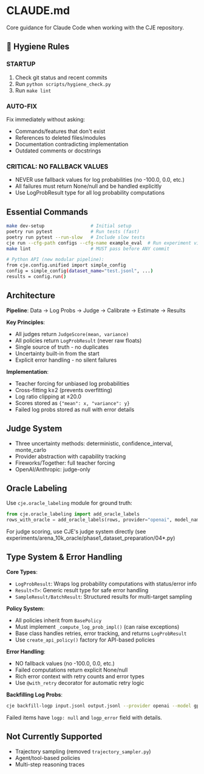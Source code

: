 # CLAUDE.md

Core guidance for Claude Code when working with the CJE repository.

## 🎯 Hygiene Rules

### STARTUP
1. Check git status and recent commits
2. Run `python scripts/hygiene_check.py`
3. Run `make lint`

### AUTO-FIX
Fix immediately without asking:
- Commands/features that don't exist
- References to deleted files/modules
- Documentation contradicting implementation
- Outdated comments or docstrings

### CRITICAL: NO FALLBACK VALUES
- NEVER use fallback values for log probabilities (no -100.0, 0.0, etc.)
- All failures must return None/null and be handled explicitly
- Use LogProbResult type for all log probability computations

## Essential Commands
```bash
make dev-setup                 # Initial setup
poetry run pytest              # Run tests (fast)
poetry run pytest --run-slow   # Include slow tests
cje run --cfg-path configs --cfg-name example_eval  # Run experiment via CLI
make lint                      # MUST pass before ANY commit

# Python API (new modular pipeline):
from cje.config.unified import simple_config
config = simple_config(dataset_name="test.jsonl", ...)
results = config.run()
```

## Architecture

**Pipeline**: Data → Log Probs → Judge → Calibrate → Estimate → Results

**Key Principles**:
- All judges return `JudgeScore(mean, variance)`
- All policies return `LogProbResult` (never raw floats)
- Single source of truth - no duplicates
- Uncertainty built-in from the start
- Explicit error handling - no silent failures

**Implementation**:
- Teacher forcing for unbiased log probabilities
- Cross-fitting k≥2 (prevents overfitting)
- Log ratio clipping at ±20.0
- Scores stored as `{"mean": x, "variance": y}`
- Failed log probs stored as null with error details

## Judge System
- Three uncertainty methods: deterministic, confidence_interval, monte_carlo
- Provider abstraction with capability tracking
- Fireworks/Together: full teacher forcing
- OpenAI/Anthropic: judge-only

## Oracle Labeling
Use `cje.oracle_labeling` module for ground truth:
```python
from cje.oracle_labeling import add_oracle_labels
rows_with_oracle = add_oracle_labels(rows, provider="openai", model_name="gpt-4o")
```

For judge scoring, use CJE's judge system directly (see experiments/arena_10k_oracle/phase1_dataset_preparation/04*.py)

## Type System & Error Handling

**Core Types**:
- `LogProbResult`: Wraps log probability computations with status/error info
- `Result<T>`: Generic result type for safe error handling
- `SampleResult/BatchResult`: Structured results for multi-target sampling

**Policy System**:
- All policies inherit from `BasePolicy` 
- Must implement `_compute_log_prob_impl()` (can raise exceptions)
- Base class handles retries, error tracking, and returns `LogProbResult`
- Use `create_api_policy()` factory for API-based policies

**Error Handling**:
- NO fallback values (no -100.0, 0.0, etc.)
- Failed computations return explicit None/null
- Rich error context with retry counts and error types
- Use `@with_retry` decorator for automatic retry logic

**Backfilling Log Probs**:
```bash
cje backfill-logp input.jsonl output.jsonl --provider openai --model gpt-3.5-turbo
```
Failed items have `logp: null` and `logp_error` field with details.

## Not Currently Supported
- Trajectory sampling (removed `trajectory_sampler.py`)
- Agent/tool-based policies
- Multi-step reasoning traces

